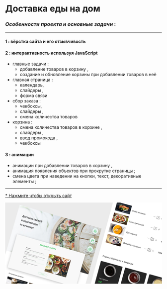 # Доставка еды на дом

### _Особенности проекта и основные задачи_ : 
***

#### 1 : вёрстка сайта и его отзывчивость
#### 2 : интерактивность используя JavaScript
* главные задачи :
  * добавление товаров в корзину , 
  * создание и обновление корзины при добавлении товаров в неё
* главная страница :
  * календарь, 
  * слайдеры , 
  * форма связи
* сбор заказа :
  * чекбоксы, 
  * слайдеры , 
  * смена количества товаров
* корзина :
  * смена количества товаров в корзине , 
  * слайдеры , 
  * ввод промокода , 
  * чекбоксы


#### 3 : анимации
* анимации при добавлении товаров в корзину , 
* анимация появления объектов при прокрутке страницы ;
* смена цвета при наведении на кнопки, текст, декоративные элементы ;

***

[* Нажмите чтобы открыть сайт](https://arinawebsite.github.io/delitios/)

![Изображение](/img/Cover3.jpg)
